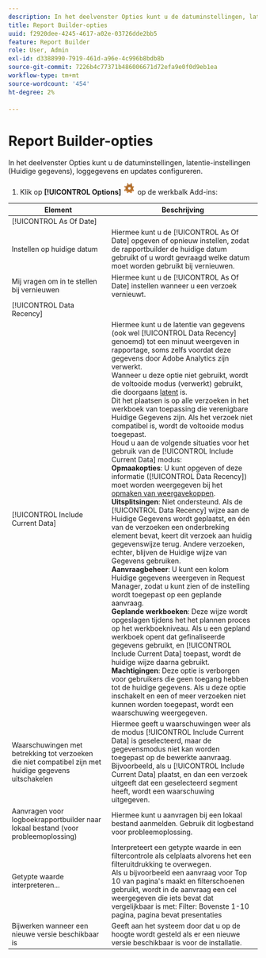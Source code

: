 ```yaml
---
description: In het deelvenster Opties kunt u de datuminstellingen, latentie-instellingen (Huidige gegevens), loggegevens en updates configureren.
title: Report Builder-opties
uuid: f2920dee-4245-4617-a02e-03726dde2bb5
feature: Report Builder
role: User, Admin
exl-id: d3388990-7919-461d-a96e-4c996b8bdb8b
source-git-commit: 7226b4c77371b486006671d72efa9e0f0d9eb1ea
workflow-type: tm+mt
source-wordcount: '454'
ht-degree: 2%

---
```


# Report Builder-opties

In het deelvenster Opties kunt u de datuminstellingen, latentie-instellingen (Huidige gegevens), loggegevens en updates configureren.

1. Klik op **[!UICONTROL Options]** ![](assets/options_icon.png) op de werkbalk Add-ins:

| Element | Beschrijving |
|--- |--- |
| [!UICONTROL As Of Date] |  |
| Instellen op huidige datum | Hiermee kunt u de [!UICONTROL As Of Date] opgeven of opnieuw instellen, zodat de rapportbuilder de huidige datum gebruikt of u wordt gevraagd welke datum moet worden gebruikt bij vernieuwen. |
| Mij vragen om in te stellen bij vernieuwen | Hiermee kunt u de [!UICONTROL As Of Date] instellen wanneer u een verzoek vernieuwt. |
| [!UICONTROL Data Recency] |  |
| [!UICONTROL Include Current Data] | Hiermee kunt u de latentie van gegevens (ook wel [!UICONTROL Data Recency] genoemd) tot een minuut weergeven in rapportage, soms zelfs voordat deze gegevens door Adobe Analytics zijn verwerkt.<br>Wanneer u deze optie niet gebruikt, wordt de voltooide modus (verwerkt) gebruikt, die doorgaans  [latent](https://experienceleague.adobe.com/docs/analytics/analyze/reports-analytics/current-data.html) is.<br>Dit het plaatsen is op alle verzoeken in het werkboek van toepassing die verenigbare Huidige Gegevens zijn. Als het verzoek niet compatibel is, wordt de voltooide modus toegepast.<br>Houd u aan de volgende situaties voor het gebruik van de  [!UICONTROL Include Current Data] modus:<br>**Opmaakopties**: U kunt opgeven of deze informatie ([!UICONTROL Data Recency]) moet worden weergegeven bij het  [opmaken van weergavekoppen](/help/analyze/report-builder/layout/t-format-display-headers.md).<br>**Uitsplitsingen**: Niet ondersteund. Als de [!UICONTROL Data Recency] wijze aan de Huidige Gegevens wordt geplaatst, en één van de verzoeken een onderbreking element bevat, keert dit verzoek aan huidig gegevenswijze terug. Andere verzoeken, echter, blijven de Huidige wijze van Gegevens gebruiken.<br>**Aanvraagbeheer**: U kunt een kolom Huidige gegevens weergeven in Request Manager, zodat u kunt zien of de instelling wordt toegepast op een geplande aanvraag.<br>**Geplande werkboeken**: Deze wijze wordt opgeslagen tijdens het het plannen proces op het werkboekniveau. Als u een gepland werkboek opent dat gefinaliseerde gegevens gebruikt, en [!UICONTROL Include Current Data] toepast, wordt de huidige wijze daarna gebruikt.<br>**Machtigingen**: Deze optie is verborgen voor gebruikers die geen toegang hebben tot de huidige gegevens.  Als u deze optie inschakelt en een of meer verzoeken niet kunnen worden toegepast, wordt een waarschuwing weergegeven. |
| Waarschuwingen met betrekking tot verzoeken die niet compatibel zijn met huidige gegevens uitschakelen | Hiermee geeft u waarschuwingen weer als de modus [!UICONTROL Include Current Data] is geselecteerd, maar de gegevensmodus niet kan worden toegepast op de bewerkte aanvraag.  Bijvoorbeeld, als u [!UICONTROL Include Current Data] plaatst, en dan een verzoek uitgeeft dat een geselecteerd segment heeft, wordt een waarschuwing uitgegeven. |
| Aanvragen voor logboekrapportbuilder naar lokaal bestand (voor probleemoplossing) | Hiermee kunt u aanvragen bij een lokaal bestand aanmelden. Gebruik dit logbestand voor probleemoplossing. |
| Getypte waarde interpreteren... | Interpreteert een getypte waarde in een filtercontrole als celplaats alvorens het een filteruitdrukking te overwegen.<br>Als u bijvoorbeeld een aanvraag voor Top 10 van pagina&#39;s maakt en filterschoenen gebruikt, wordt in de aanvraag een cel weergegeven die iets bevat dat vergelijkbaar is met: Filter: Bovenste 1-10 pagina, pagina bevat presentaties |
| Bijwerken wanneer een nieuwe versie beschikbaar is | Geeft aan het systeem door dat u op de hoogte wordt gesteld als er een nieuwe versie beschikbaar is voor de installatie. |

